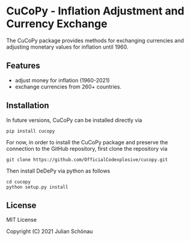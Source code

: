 # CuCoPy - Inflation Adjustment and Currency Exchange

The CuCoPy package provides methods for exchanging currencies and adjusting monetary values for inflation until 1960.

## Features
* adjust money for inflation (1960-2021)
* exchange currencies from 260+ countries.

## Installation
In future versions, CuCoPy can be installed directly via

	pip install cucopy

For now, in order to install the CuCoPy package and preserve the connection to the GitHub repository, first clone the repository via

	git clone https://github.com/OfficialCodexplosive/cucopy.git

Then install DeDePy via python as follows
	
	cd cucopy
	python setup.py install 
		
## License

MIT License

Copyright (C) 2021 Julian Schönau